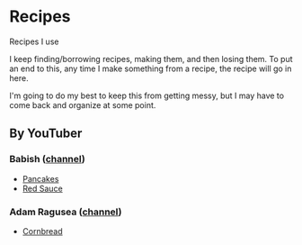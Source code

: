 # Recipes
Recipes I use

I keep finding/borrowing recipes, making them, and then losing them. To put an end to this, any time I make something from a recipe, the recipe will go in here.

I'm going to do my best to keep this from getting messy, but I may have to come back and organize at some point.

## By YouTuber
### Babish ([channel](https://www.youtube.com/user/bgfilms))
* [Pancakes](pancakes.md)
* [Red Sauce](RedSauce.md)

### Adam Ragusea ([channel](https://www.youtube.com/channel/UC9_p50tH3WmMslWRWKnM7dQ))
* [Cornbread](cornbread.md)
